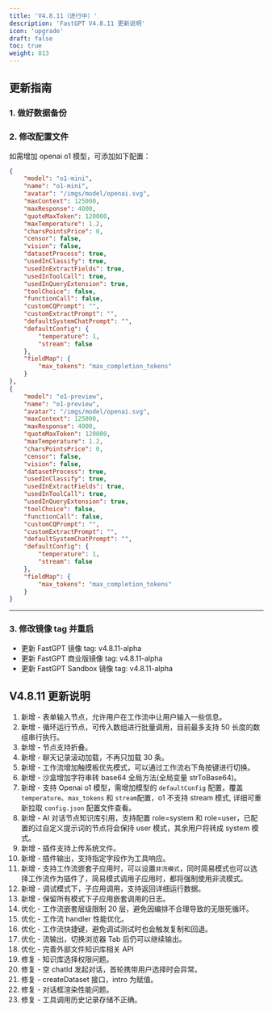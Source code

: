 ```yaml
---
title: 'V4.8.11（进行中）'
description: 'FastGPT V4.8.11 更新说明'
icon: 'upgrade'
draft: false
toc: true
weight: 813
---
```


## 更新指南

### 1. 做好数据备份

### 2. 修改配置文件

如需增加 openai o1 模型，可添加如下配置：

```json
{
    "model": "o1-mini",
    "name": "o1-mini",
    "avatar": "/imgs/model/openai.svg",
    "maxContext": 125000,
    "maxResponse": 4000,
    "quoteMaxToken": 120000,
    "maxTemperature": 1.2,
    "charsPointsPrice": 0,
    "censor": false,
    "vision": false,
    "datasetProcess": true,
    "usedInClassify": true,
    "usedInExtractFields": true,
    "usedInToolCall": true,
    "usedInQueryExtension": true,
    "toolChoice": false,
    "functionCall": false,
    "customCQPrompt": "",
    "customExtractPrompt": "",
    "defaultSystemChatPrompt": "",
    "defaultConfig": {
        "temperature": 1,
        "stream": false
    },
    "fieldMap": {
        "max_tokens": "max_completion_tokens"
    }
},
{
    "model": "o1-preview",
    "name": "o1-preview",
    "avatar": "/imgs/model/openai.svg",
    "maxContext": 125000,
    "maxResponse": 4000,
    "quoteMaxToken": 120000,
    "maxTemperature": 1.2,
    "charsPointsPrice": 0,
    "censor": false,
    "vision": false,
    "datasetProcess": true,
    "usedInClassify": true,
    "usedInExtractFields": true,
    "usedInToolCall": true,
    "usedInQueryExtension": true,
    "toolChoice": false,
    "functionCall": false,
    "customCQPrompt": "",
    "customExtractPrompt": "",
    "defaultSystemChatPrompt": "",
    "defaultConfig": {
        "temperature": 1,
        "stream": false
    },
    "fieldMap": {
        "max_tokens": "max_completion_tokens"
    }
}
```

-------

### 3. 修改镜像 tag 并重启

- 更新 FastGPT 镜像 tag: v4.8.11-alpha
- 更新 FastGPT 商业版镜像 tag: v4.8.11-alpha
- 更新 FastGPT Sandbox 镜像 tag: v4.8.11-alpha

## V4.8.11 更新说明

1. 新增 - 表单输入节点，允许用户在工作流中让用户输入一些信息。
2. 新增 - 循环运行节点，可传入数组进行批量调用，目前最多支持 50 长度的数组串行执行。
3. 新增 - 节点支持折叠。
4. 新增 - 聊天记录滚动加载，不再只加载 30 条。
5. 新增 - 工作流增加触摸板优先模式，可以通过工作流右下角按键进行切换。
6. 新增 - 沙盒增加字符串转 base64 全局方法(全局变量 strToBase64)。
7. 新增 - 支持 Openai o1 模型，需增加模型的 `defaultConfig` 配置，覆盖 `temperature`、`max_tokens` 和 `stream`配置，o1 不支持 stream 模式, 详细可重新拉取 `config.json` 配置文件查看。
8. 新增 - AI 对话节点知识库引用，支持配置 role=system 和 role=user，已配置的过自定义提示词的节点将会保持 user 模式，其余用户将转成 system 模式。
9. 新增 - 插件支持上传系统文件。
10. 新增 - 插件输出，支持指定字段作为工具响应。
11. 新增 - 支持工作流嵌套子应用时，可以设置`非流模式`，同时简易模式也可以选择工作流作为插件了，简易模式调用子应用时，都将强制使用非流模式。
12. 新增 - 调试模式下，子应用调用，支持返回详细运行数据。
13. 新增 - 保留所有模式下子应用嵌套调用的日志。
14. 优化 - 工作流嵌套层级限制 20 层，避免因编排不合理导致的无限死循环。
15. 优化 - 工作流 handler 性能优化。
16. 优化 - 工作流快捷键，避免调试测试时也会触发复制和回退。
17. 优化 - 流输出，切换浏览器 Tab 后仍可以继续输出。
18. 优化 - 完善外部文件知识库相关 API
19. 修复 - 知识库选择权限问题。
20. 修复 - 空 chatId 发起对话，首轮携带用户选择时会异常。
21. 修复 - createDataset 接口，intro 为赋值。
22. 修复 - 对话框渲染性能问题。
23. 修复 - 工具调用历史记录存储不正确。
